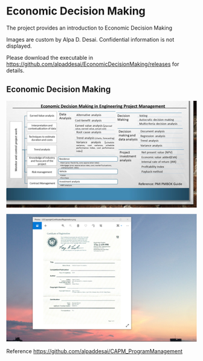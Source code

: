# Economic Decision Making

The project provides an introduction to Economic Decision Making

Images are custom by Alpa D. Desai. Confidential information is not displayed.

Please download the executable in https://github.com/alpaddesai/EconomicDecisionMaking/releases for details.

## Economic Decision Making
![image](EconomicDecisionMaking.jpg)

![image](USCopyrightCertificate.png)

Reference https://github.com/alpaddesai/CAPM_ProgramManagement

